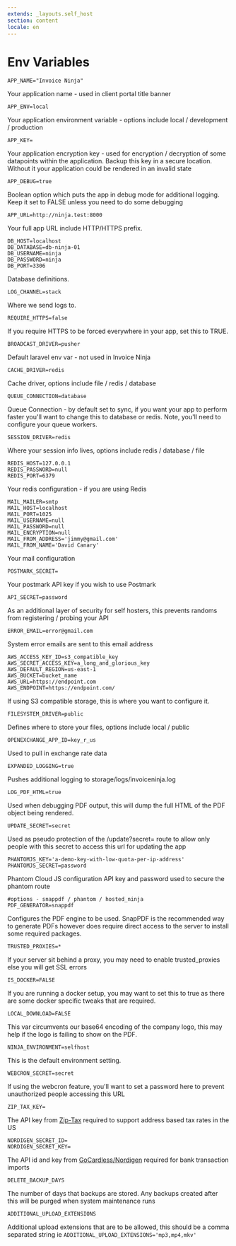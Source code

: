 ```yaml
---
extends: _layouts.self_host
section: content
locale: en
---
```


# Env Variables

```
APP_NAME="Invoice Ninja"
```
Your application name - used in client portal title banner

```
APP_ENV=local
```
Your application environment variable - options include local / development / production

```
APP_KEY=
```
Your application encryption key - used for encryption / decryption of some datapoints within the application. Backup this key in a secure location. Without it your application could be rendered in an invalid state

```
APP_DEBUG=true
```
Boolean option which puts the app in debug mode for additional logging. Keep it set to FALSE unless you need to do some debugging

```
APP_URL=http://ninja.test:8000
```
Your full app URL include HTTP/HTTPS prefix.

```
DB_HOST=localhost
DB_DATABASE=db-ninja-01
DB_USERNAME=ninja
DB_PASSWORD=ninja
DB_PORT=3306
```
Database definitions.

```
LOG_CHANNEL=stack
```
Where we send logs to.

```
REQUIRE_HTTPS=false
```
If you require HTTPS to be forced everywhere in your app, set this to TRUE.

```
BROADCAST_DRIVER=pusher
```
Default laravel env var - not used in Invoice Ninja

```
CACHE_DRIVER=redis
```
Cache driver, options include file / redis / database

```
QUEUE_CONNECTION=database
```
Queue Connection - by default set to sync, if you want your app to perform faster you'll want to change this to database or redis. Note, you'll need to configure your queue workers.

```
SESSION_DRIVER=redis
```
Where your session info lives, options include redis / database / file

```
REDIS_HOST=127.0.0.1
REDIS_PASSWORD=null
REDIS_PORT=6379
```
Your redis configuration - if you are using Redis

```
MAIL_MAILER=smtp
MAIL_HOST=localhost
MAIL_PORT=1025
MAIL_USERNAME=null
MAIL_PASSWORD=null
MAIL_ENCRYPTION=null
MAIL_FROM_ADDRESS='jimmy@gmail.com'
MAIL_FROM_NAME='David Canary'
```
Your mail configuration

```
POSTMARK_SECRET=
```
Your postmark API key if you wish to use Postmark

```
API_SECRET=password
```
As an additional layer of security for self hosters, this prevents randoms from registering / probing your API

```
ERROR_EMAIL=error@gmail.com
```
System error emails are sent to this email address

```
AWS_ACCESS_KEY_ID=s3_compatible_key
AWS_SECRET_ACCESS_KEY=a_long_and_glorious_key
AWS_DEFAULT_REGION=us-east-1
AWS_BUCKET=bucket_name
AWS_URL=https://endpoint.com
AWS_ENDPOINT=https://endpoint.com/
```
If using S3 compatible storage, this is where you want to configure it.

```
FILESYSTEM_DRIVER=public
```
Defines where to store your files, options include local / public

```
OPENEXCHANGE_APP_ID=key_r_us
```
Used to pull in exchange rate data

```
EXPANDED_LOGGING=true
```
Pushes additional logging to storage/logs/invoiceninja.log

```
LOG_PDF_HTML=true
```
Used when debugging PDF output, this will dump the full HTML of the PDF object being rendered.

```
UPDATE_SECRET=secret
```
Used as pseudo protection of the /update?secret= route to allow only people with this secret to access this url for updating the app

```
PHANTOMJS_KEY='a-demo-key-with-low-quota-per-ip-address'
PHANTOMJS_SECRET=password
```
Phantom Cloud JS configuration API key and password used to secure the phantom route

```
#options - snappdf / phantom / hosted_ninja
PDF_GENERATOR=snappdf
```
Configures the PDF engine to be used. SnapPDF is the recommended way to generate PDFs however does require direct access to the server to install some required packages.

```
TRUSTED_PROXIES=*
```
If your server sit behind a proxy, you may need to enable trusted_proxies else you will get SSL errors

```
IS_DOCKER=FALSE
```
If you are running a docker setup, you may want to set this to true as there are some docker specific tweaks that are required.

```
LOCAL_DOWNLOAD=FALSE
```
This var circumvents our base64 encoding of the company logo, this may help if the logo is failing to show on the PDF.

```
NINJA_ENVIRONMENT=selfhost
```
This is the default environment setting.

```
WEBCRON_SECRET=secret
```
If using the webcron feature, you'll want to set a password here to prevent unauthorized people accessing this URL

```
ZIP_TAX_KEY=
```
The API key from [Zip-Tax](https://zip-tax.com) required to support address based tax rates in the US

```
NORDIGEN_SECRET_ID=
NORDIGEN_SECRET_KEY=
```
The API id and key from [GoCardless/Nordigen](https://bankaccountdata.gocardless.com/user-secrets/) required for bank transaction imports

```
DELETE_BACKUP_DAYS
```
The number of days that backups are stored. Any backups created after this will be purged when system maintenance runs

```
ADDITIONAL_UPLOAD_EXTENSIONS
```
Additional upload extensions that are to be allowed, this should be a comma separated string ie `ADDITIONAL_UPLOAD_EXTENSIONS='mp3,mp4,mkv'`